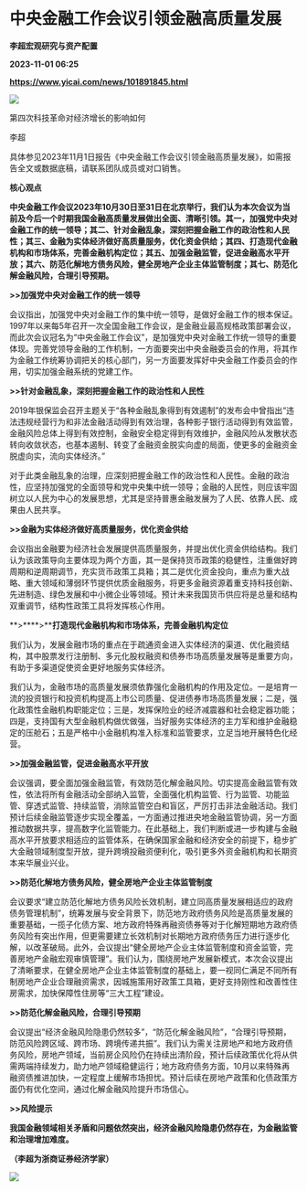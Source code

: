 # 中央金融工作会议引领金融高质量发展
**李超宏观研究与资产配置**

**2023-11-01 06:25**

**https://www.yicai.com/news/101891845.html**

![](https://imgcdn.yicai.com/uppics/slides/2023/11/b90823f16405df563967031c02991013.jpg)

第四次科技革命对经济增长的影响如何

李超

具体参见2023年11月1日报告《中央金融工作会议引领金融高质量发展》，如需报告全文或数据底稿，请联系团队成员或对口销售。

**核心观点**

**中央金融工作会议2023年10月30日至31日在北京举行，我们认为本次会议为当前及今后一个时期我国金融高质量发展做出全面、清晰引领。其一，加强党中央对金融工作的统一领导；其二、针对金融乱象，深刻把握金融工作的政治性和人民性；其三、金融为实体经济做好高质量服务，优化资金供给；其四、打造现代金融机构和市场体系，完善金融机构定位；其五、加强金融监管，促进金融高水平开放；其六、防范化解地方债务风险，健全房地产企业主体监管制度；其七、防范化解金融风险，合理引导预期。**

**\>>加强党中央对金融工作的统一领导**

会议指出，加强党中央对金融工作的集中统一领导，是做好金融工作的根本保证。1997年以来每5年召开一次全国金融工作会议，是金融业最高规格政策部署会议，而此次会议冠名为“中央金融工作会议”，是加强党中央对金融工作统一领导的重要体现。完善党领导金融的工作机制，一方面要突出中央金融委员会的作用，将其作为金融工作统筹协调把关的核心部门，另一方面要发挥好中央金融工作委员会的作用，切实加强金融系统的党建工作。

**\>>针对金融乱象，深刻把握金融工作的政治性和人民性**

2019年银保监会召开主题关于“各种金融乱象得到有效遏制”的发布会中曾指出“违法违规经营行为和非法金融活动得到有效治理，各种影子银行活动得到有效监管，金融风险总体上得到有效控制，金融安全稳定得到有效维护，金融风险从发散状态转向收敛状态，也基本遏制、转变了金融资金脱实向虚的局面，使更多的金融资金脱虚向实，流向实体经济。”

对于此类金融乱象的治理，应深刻把握金融工作的政治性和人民性。金融的政治性，应坚持加强党的全面领导和党中央集中统一领导；金融的人民性，则应该牢固树立以人民为中心的发展思想，尤其是坚持普惠金融发展为了人民、依靠人民、成果由人民共享。

**\>>金融为实体经济做好高质量服务，优化资金供给**

会议指出金融要为经济社会发展提供高质量服务，并提出优化资金供给结构。我们认为该政策导向主要体现为两个方面，其一是保持货币政策的稳健性，注重做好跨周期和逆周期调节，充实货币政策工具箱；其二是优化资金投向，重点为重大战略、重大领域和薄弱环节提供优质金融服务，将更多金融资源着重支持科技创新、先进制造、绿色发展和中小微企业等领域。预计未来我国货币供应将是总量和结构双重调节，结构性政策工具将发挥核心作用。

**\>****\>****打造现代金融机构和市场体系，完善金融机构定位**

我们认为，发展金融市场的重点在于疏通资金进入实体经济的渠道、优化融资结构，其中股票发行注册制、多元化股权融资和债券市场高质量发展等是重要方向，有助于多渠道促使资金更好地服务实体经济。

我们认为，金融市场的高质量发展须依靠强化金融机构的作用及定位。一是培育一流的投资银行和投资机构提高上市公司质量、促进债券市场高质量发展；二是，强化政策性金融机构职能定位；三是，发挥保险业的经济减震器和社会稳定器功能；四是，支持国有大型金融机构做优做强，当好服务实体经济的主力军和维护金融稳定的压舱石；五是严格中小金融机构准入标准和监管要求，立足当地开展特色化经营。

**\>>加强金融监管，促进金融高水平开放**

会议强调，要全面加强金融监管，有效防范化解金融风险。切实提高金融监管有效性，依法将所有金融活动全部纳入监管，全面强化机构监管、行为监管、功能监管、穿透式监管、持续监管，消除监管空白和盲区，严厉打击非法金融活动。我们预计后续金融监管逐步实现全覆盖，一方面通过推进央地金融监管协调，另一方面推动数据共享，提高数字化监管能力。在此基础上，我们判断或进一步构建与金融高水平开放要求相适应的监管体系，在确保国家金融和经济安全的前提下，稳步扩大金融领域制度型开放，提升跨境投融资便利化，吸引更多外资金融机构和长期资本来华展业兴业。

**\>>防范化解地方债务风险，健全房地产企业主体监管制度**

会议要求“建立防范化解地方债务风险长效机制，建立同高质量发展相适应的政府债务管理机制”，统筹发展与安全背景下，防范地方政府债务风险是高质量发展的重要基础，一揽子化债方案、地方政府特殊再融资债券等对于化解短期地方政府债务风险有突出作用，但更需要建立长效机制对长期地方政府债务压力进行逐步化解，以改革破局。此外，会议提出“健全房地产企业主体监管制度和资金监管，完善房地产金融宏观审慎管理”。我们认为，围绕房地产发展新模式，本次会议提出了清晰要求，在健全房地产企业主体监管制度的基础上，要一视同仁满足不同所有制房地产企业合理融资需求，因城施策用好政策工具箱，更好支持刚性和改善性住房需求，加快保障性住房等“三大工程”建设。

**\>>防范化解金融风险，合理引导预期**

会议提出“经济金融风险隐患仍然较多”，“防范化解金融风险”，“合理引导预期，防范风险跨区域、跨市场、跨境传递共振”。我们认为需关注房地产和地方政府债务风险，房地产领域，当前房企风险仍在持续出清阶段，预计后续政策优化将从供需两端持续发力，助力地产领域稳健运行；地方政府债务方面，10月以来特殊再融资债推进加快，一定程度上缓解市场担忧。预计后续在房地产政策和化债政策方面仍有优化空间，通过化解金融风险提升市场信心。

**\>>风险提示**

**我国金融领域相关矛盾和问题依然突出，经济金融风险隐患仍然存在，为金融监管和治理增加难度。**

**（李超为浙商证券经济学家）**

**![](https://imgcdn.yicai.com/uppics/images/2023/11/ff8b7292b802a6a1e6f4aa32652881fb.jpg)**